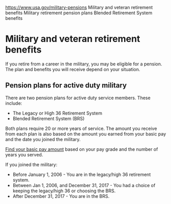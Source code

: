 

https://www.usa.gov/military-pensions
Military and veteran retirement benefits
Military retirement pension plans
Blended Retirement System benefits

Military and veteran retirement benefits
========================================

If you retire from a career in the military, you may be eligible for a pension. The plan and benefits you will receive depend on your situation.

**Pension plans for active duty military**
------------------------------------------

There are two pension plans for active duty service members. These include:

* The Legacy or High 36 Retirement System
* Blended Retirement System (BRS)

Both plans require 20 or more years of service. The amount you receive from each plan is also based on the amount you earned from your basic pay and the date you joined the military.

[Find your basic pay amount](https://www.dfas.mil/militarymembers/payentitlements/Pay-Tables/)
based on your pay grade and the number of years you served.

If you joined the military:

* Before January 1, 2006 - You are in the legacy/high 36 retirement system.
* Between Jan 1, 2006, and December 31, 2017 - You had a choice of keeping the legacy/high 36 or choosing the BRS.
* After December 31, 2017 - You are in the BRS.
